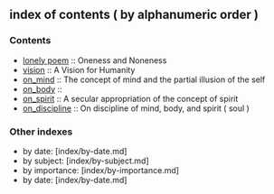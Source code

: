 ## index of contents ( by alphanumeric order )

### Contents
 - [lonely poem](texts/lonely_poem.md) :: Oneness and Noneness
 - [vision](texts/vision.md) :: A Vision for Humanity
 - [on_mind](texts/on_mind.md) :: The concept of mind and the partial illusion of the self
 - [on_body](texts/on_body.md) :: 
 - [on_spirit](texts/on_spirit.md) :: A secular appropriation of the concept of spirit
 - [on_discipline](texts/on_discipline.md) :: On discipline of mind, body, and spirit ( soul )

### Other indexes
 - by date: [index/by-date.md]
 - by subject: [index/by-subject.md]
 - by importance: [index/by-importance.md]
 - by date: [index/by-date.md]
